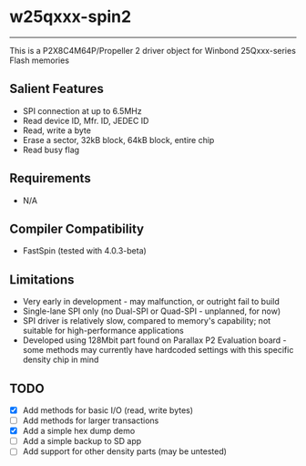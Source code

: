 # w25qxxx-spin2 
---------------

This is a P2X8C4M64P/Propeller 2 driver object for Winbond 25Qxxx-series Flash memories

## Salient Features

* SPI connection at up to 6.5MHz
* Read device ID, Mfr. ID, JEDEC ID
* Read, write a byte
* Erase a sector, 32kB block, 64kB block, entire chip
* Read busy flag

## Requirements

* N/A

## Compiler Compatibility

* FastSpin (tested with 4.0.3-beta)

## Limitations

* Very early in development - may malfunction, or outright fail to build
* Single-lane SPI only (no Dual-SPI or Quad-SPI - unplanned, for now)
* SPI driver is relatively slow, compared to memory's capability; not suitable for high-performance applications
* Developed using 128Mbit part found on Parallax P2 Evaluation board - some methods may currently have hardcoded settings with this specific density chip in mind

## TODO

- [x] Add methods for basic I/O (read, write bytes)
- [ ] Add methods for larger transactions
- [x] Add a simple hex dump demo
- [ ] Add a simple backup to SD app
- [ ] Add support for other density parts (may be untested)
